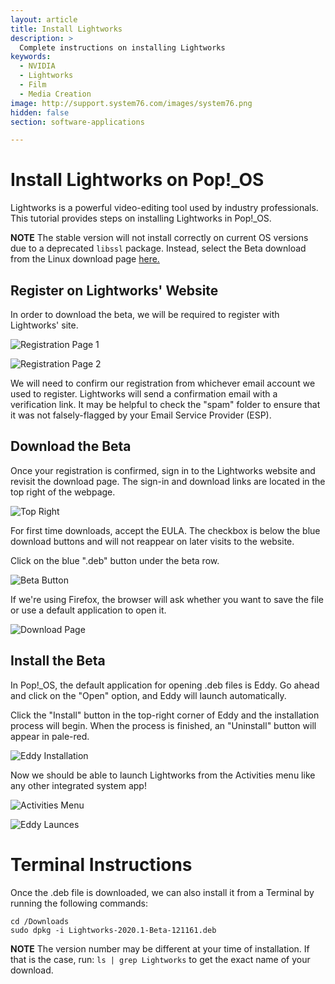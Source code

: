```yaml
---
layout: article
title: Install Lightworks
description: >
  Complete instructions on installing Lightworks
keywords:
  - NVIDIA
  - Lightworks
  - Film
  - Media Creation
image: http://support.system76.com/images/system76.png
hidden: false
section: software-applications

---
```


# Install Lightworks on Pop!\_OS

Lightworks is a powerful video-editing tool used by industry professionals. This tutorial provides steps on installing Lightworks in Pop!\_OS.

**NOTE** The stable version will not install correctly on current OS versions due to a deprecated ```libssl``` package. Instead, select the Beta download from the Linux download page [here.](https://www.lwks.com/index.php?option=com_lwks&view=download&Itemid=206&tab=1)

## Register on Lightworks' Website

In order to download the beta, we will be required to register with Lightworks' site.

![Registration Page 1](/images/lightworks/lightworks-registration-page-1.png)

![Registration Page 2](/images/lightworks/lightworks-registration-page-2.png)

We will need to confirm our registration from whichever email account we used to register.
Lightworks will send a confirmation email with a verification link. It may be helpful to check the "spam" folder to ensure that it was not falsely-flagged by your Email Service Provider (ESP).

## Download the Beta

Once your registration is confirmed, sign in to the Lightworks website and revisit the download page.
The sign-in and download links are located in the top right of the webpage.

![Top Right](/images/lightworks/lightworks-top-right.png)

For first time downloads, accept the EULA. The checkbox is below the blue download buttons and will not reappear on later visits to the website.

Click on the blue ".deb" button under the beta row.

![Beta Button](/images/lightworks/lightworks-beta-download-button.png)

If we're using Firefox, the browser will ask whether you want to save the file or use a default application to open it.

![Download Page](/images/lightworks/lightworks-beta-downnload-with-eddy.png)

## Install the Beta

In Pop!\_OS, the default application for opening .deb files is Eddy. Go ahead and click on the "Open" option, and Eddy will launch automatically.

Click the "Install" button in the top-right corner of Eddy and the installation process will begin. When the process is finished, an "Uninstall" button will appear in pale-red.

![Eddy Installation](/images/lightworks/lightworks-eddy-2.png)

Now we should be able to launch Lightworks from the Activities menu like any other integrated system app!

![Activities Menu](/images/lightworks/lightworks-activities-menu.png)

![Eddy Launces](/images/lightworks/lightworks-installed.png)

# Terminal Instructions

Once the .deb file is downloaded, we can also install it from a Terminal by running the following commands:

```
cd /Downloads
sudo dpkg -i Lightworks-2020.1-Beta-121161.deb
```

**NOTE** The version number may be different at your time of installation. If that is the case, run: ```ls | grep Lightworks``` to get the exact name of your download.
